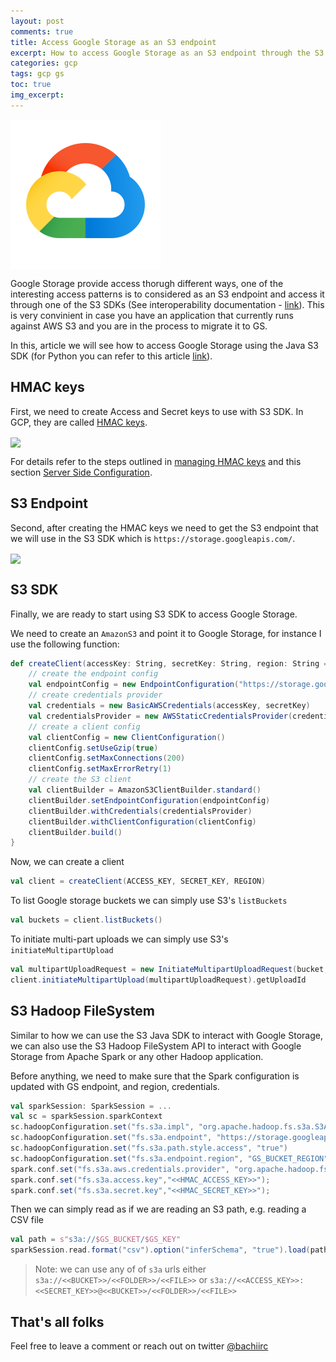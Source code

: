 ```yaml
---
layout: post
comments: true
title: Access Google Storage as an S3 endpoint
excerpt: How to access Google Storage as an S3 endpoint through the S3 Compatibility API.
categories: gcp
tags: gcp gs
toc: true
img_excerpt:
---
```


<img align="center" src="/assets/logos/icons8-google-cloud.svg" width="240" />
<br/>



Google Storage provide access thorugh different ways, one of the interesting access patterns is to considered as an S3 endpoint and access it through one of the S3 SDKs (See interoperability documentation - [link](https://cloud.google.com/storage/docs/interoperability)). This is very convinient in case you have an application that currently runs against AWS S3 and you are in the process to migrate it to GS.

In this, article we will see how to access Google Storage using the Java S3 SDK (for Python you can refer to this article [link](https://vamsiramakrishnan.medium.com/a-study-on-using-google-cloud-storage-with-the-s3-compatibility-api-324d31b8dfeb)).


## HMAC keys

First, we need to create Access and Secret keys to use with S3 SDK. In GCP, they are called [HMAC keys](https://cloud.google.com/storage/docs/authentication/hmackeys).


<a href="https://vamsiramakrishnan.medium.com/a-study-on-using-google-cloud-storage-with-the-s3-compatibility-api-324d31b8dfeb"><img align="center" src="https://miro.medium.com/max/1400/1*bK11KEwcdOPy9U5FfIpw8w.png" /><a/>

For details refer to the steps outlined in [managing HMAC keys](https://cloud.google.com/storage/docs/authentication/managing-hmackeys) and this section [Server Side Configuration](https://vamsiramakrishnan.medium.com/a-study-on-using-google-cloud-storage-with-the-s3-compatibility-api-324d31b8dfeb).

## S3 Endpoint
Second, after creating the HMAC keys we need to get the S3 endpoint that we will use in the S3 SDK which is `https://storage.googleapis.com/`.

<a href="https://vamsiramakrishnan.medium.com/a-study-on-using-google-cloud-storage-with-the-s3-compatibility-api-324d31b8dfeb"><img align="center" src="https://miro.medium.com/max/1400/1*Mr8v9yff4u3BgkkxrmVWVg.png" /><a/>


## S3 SDK
Finally, we are ready to start using S3 SDK to access Google Storage.

We need to create an `AmazonS3` and point it to Google Storage, for instance I use the following function:

```scala
def createClient(accessKey: String, secretKey: String, region: String = "us"): AmazonS3 = {
    // create the endpoint config
    val endpointConfig = new EndpointConfiguration("https://storage.googleapis.com", region)
    // create credentials provider
    val credentials = new BasicAWSCredentials(accessKey, secretKey)
    val credentialsProvider = new AWSStaticCredentialsProvider(credentials)
    // create a client config
    val clientConfig = new ClientConfiguration()
    clientConfig.setUseGzip(true)
    clientConfig.setMaxConnections(200)
    clientConfig.setMaxErrorRetry(1)
    // create the S3 client
    val clientBuilder = AmazonS3ClientBuilder.standard()
    clientBuilder.setEndpointConfiguration(endpointConfig)
    clientBuilder.withCredentials(credentialsProvider)
    clientBuilder.withClientConfiguration(clientConfig)
    clientBuilder.build()
}
```

Now, we can create a client
```scala
val client = createClient(ACCESS_KEY, SECRET_KEY, REGION)
```

To list Google storage buckets we can simply use S3's `listBuckets`

```scala
val buckets = client.listBuckets()
```

To initiate multi-part uploads we can simply use S3's `initiateMultipartUpload`
```scala
val multipartUploadRequest = new InitiateMultipartUploadRequest(bucket, key)
client.initiateMultipartUpload(multipartUploadRequest).getUploadId
```

## S3 Hadoop FileSystem
Similar to how we can use the S3 Java SDK to interact with Google Storage, we can also use the S3 Hadoop FileSystem API to interact with Google Storage from Apache Spark or any other Hadoop application.

Before anything, we need to make sure that the Spark configuration is updated with GS endpoint, and region, credentials.
```scala
val sparkSession: SparkSession = ...
val sc = sparkSession.sparkContext
sc.hadoopConfiguration.set("fs.s3a.impl", "org.apache.hadoop.fs.s3a.S3AFileSystem")
sc.hadoopConfiguration.set("fs.s3a.endpoint", "https://storage.googleapis.com");
sc.hadoopConfiguration.set("fs.s3a.path.style.access", "true")
sc.hadoopConfiguration.set("fs.s3a.endpoint.region", "GS_BUCKET_REGION")
spark.conf.set("fs.s3a.aws.credentials.provider", "org.apache.hadoop.fs.s3a.SimpleAWSCredentialsProvider")
spark.conf.set("fs.s3a.access.key","<<HMAC_ACCESS_KEY>>");
spark.conf.set("fs.s3a.secret.key","<<HMAC_SECRET_KEY>>");
```

Then we can simply read as if we are reading an S3 path, e.g. reading a CSV file
```scala
val path = s"s3a://$GS_BUCKET/$GS_KEY"
sparkSession.read.format("csv").option("inferSchema", "true").load(path)
```

> Note: we can use any of of `s3a` urls either `s3a://<<BUCKET>>/<<FOLDER>>/<<FILE>>` or `s3a://<<ACCESS_KEY>>:<<SECRET_KEY>>@<<BUCKET>>/<<FOLDER>>/<<FILE>>`


## That's all folks

Feel free to leave a comment or reach out on twitter [@bachiirc](https://twitter.com/bachiirc)